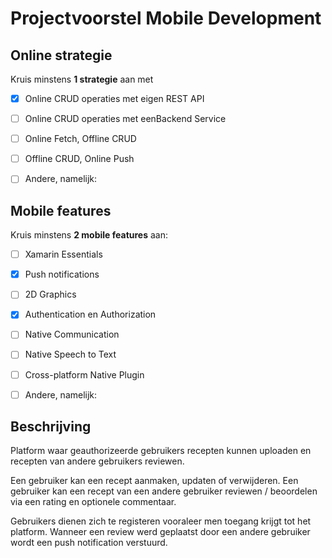 # Projectvoorstel Mobile Development

## Online strategie

Kruis minstens **1 strategie** aan met

- [X] Online CRUD operaties met eigen REST API
- [ ] Online CRUD operaties met eenBackend Service
- [ ] Online Fetch, Offline CRUD
- [ ] Offline CRUD, Online Push
- [ ] Andere, namelijk: 


## Mobile features

Kruis minstens **2 mobile features** aan:

- [ ] Xamarin Essentials
- [X] Push notifications
- [ ] 2D Graphics
- [X] Authentication en Authorization
- [ ] Native Communication
- [ ] Native Speech to Text
- [ ] Cross-platform Native Plugin
- [ ] Andere, namelijk: 


## Beschrijving

Platform waar geauthorizeerde gebruikers recepten kunnen uploaden en recepten van andere gebruikers reviewen.

Een gebruiker kan een recept aanmaken, updaten of verwijderen. 
Een gebruiker kan een recept van een andere gebruiker reviewen / beoordelen via een rating en optionele commentaar.

Gebruikers dienen zich te registeren vooraleer men toegang krijgt tot het platform.
Wanneer een review werd geplaatst door een andere gebruiker wordt een push notification verstuurd.


